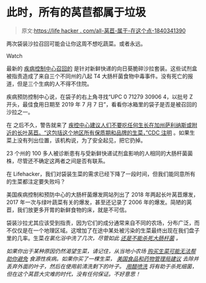 # 此时，所有的莴苣都属于垃圾

> 原文:[https://life hacker . com/all-莴苣-属于-在这个点-1840341390](https://lifehacker.com/all-lettuce-belongs-in-the-garbage-at-this-point-1840341390)

两次袋装沙拉召回可能会让你这周不想吃蔬菜。或者永远。

Watch

最新的 [疾病控制中心召回的](https://www.cdc.gov/ecoli/2019/o157h7-12-19/index.html) 是针对新鲜快递的向日葵脆碎沙拉套装。这些试剂盒被指责造成了来自三个不同州的八起 T4 大肠杆菌食物中毒事件。没有死亡的报道，但是三个生病的人不得不住院。

疾病预防控制中心说，在袋子的右上角寻找“UPC 0 71279 30906 4，以批号 Z 开头，最佳食用日期至 2019 年 7 月 7 日”，看看你冰箱里的袋子是否是被召回的沙拉之一。

在 之后不久，警告就来了 [疾控中心建议人们不要吃任何生长在加州萨利纳斯或附近的长叶莴苣。“这包括这个地区所有保质期和品牌的生菜，”CDC 注明](https://lifehacker.com/make-sure-your-romaine-lettuce-hasnt-been-recalled-1840021491) 。如果生菜上没有列出位置，该机构说，为了安全起见，把它扔掉。

23 个州的 100 多人被诊断患有与受新鲜快递试剂盒影响的人相同的大肠杆菌菌株，尽管还不确定这两者之间是否有联系。

在 Lifehacker，我们对袋装生菜的需求已经下降了一段时间，但我们能同意所有的生菜都注定要失败吗？

美国疾病控制和预防中心的大肠杆菌爆发网站列出了 2018 年两起长叶莴苣爆发，2017 年一次与绿叶蔬菜有关的爆发，甚至还记录了 2006 年的爆发。简陋的莴苣，我们放更多开胃的新鲜食物的床，就是不可信。

袋装沙拉尤其应该受到指责，因为它们的成分通常来自不同的农场，分布广泛，而不仅仅是在一个地理区域。这增加了在途中某处被污染的生菜最终出现在我们盘子里的几率。生菜*在氯化浴中洗了几次，尽管如此 [还是不能杀死*大肠杆菌*](https://lifehacker.com/it-s-time-to-stop-eating-bagged-salads-1756895605) 。*

*如果你出于某种原因仍然渴望生菜，请记住，从当地小农场 [购买生菜可能无法帮助你避免](https://vitals.lifehacker.com/heres-whats-wrong-with-romaine-lettuce-1830739012) 食源性疾病。如果你买了一棵生菜， [美国食品和药物管理局建议](https://www.fda.gov/consumers/consumer-updates/7-tips-cleaning-fruits-vegetables) 去除并丢弃外面的叶子，然后在使用前清洗剩下的叶子。 [用醋喷洗](https://vitals.lifehacker.com/whats-the-best-way-to-wash-my-produce-before-i-eat-it-1698311216) 将有助于杀死细菌，但在这个莴苣大灾难的时代，没有任何保证。不好意思！*